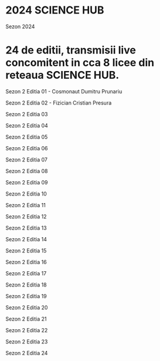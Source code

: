 # 2024 SCIENCE HUB

Sezon 2024

# 24 de editii, transmisii live concomitent in cca 8 licee din reteaua SCIENCE HUB.

Sezon 2 Editia 01 - Cosmonaut Dumitru Prunariu

Sezon 2 Editia 02 - Fizician Cristian Presura

Sezon 2 Editia 03

Sezon 2 Editia 04

Sezon 2 Editia 05

Sezon 2 Editia 06

Sezon 2 Editia 07

Sezon 2 Editia 08

Sezon 2 Editia 09

Sezon 2 Editia 10

Sezon 2 Editia 11

Sezon 2 Editia 12

Sezon 2 Editia 13

Sezon 2 Editia 14

Sezon 2 Editia 15

Sezon 2 Editia 16

Sezon 2 Editia 17

Sezon 2 Editia 18

Sezon 2 Editia 19

Sezon 2 Editia 20

Sezon 2 Editia 21

Sezon 2 Editia 22

Sezon 2 Editia 23

Sezon 2 Editia 24




